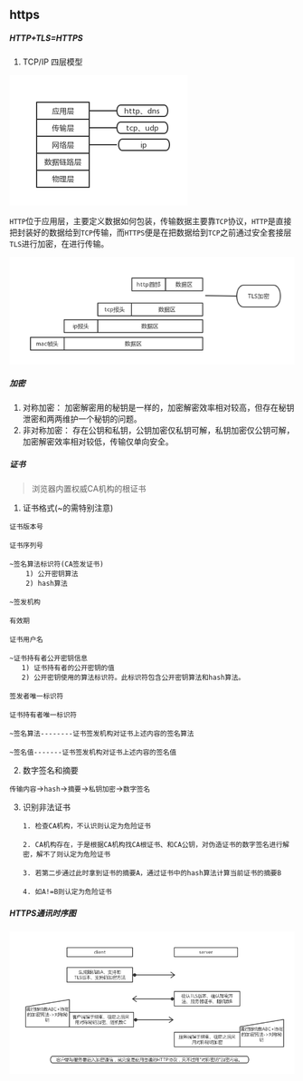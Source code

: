 ## https

##### HTTP+TLS=HTTPS

1. TCP/IP 四层模型

![TCP/IP](https://github.com/luyufa/NodeLearning/blob/master/network/https/1.png)

`HTTP`位于应用层，主要定义数据如何包装，传输数据主要靠`TCP`协议，`HTTP`是直接把封装好的数据给到`TCP`传输，而`HTTPS`便是在把数据给到`TCP`之前通过安全套接层`TLS`进行加密，在进行传输。

![TCP/IP](https://github.com/luyufa/NodeLearning/blob/master/network/https/2.png)

##### 加密

 1. 对称加密：
   加密解密用的秘钥是一样的，加密解密效率相对较高，但存在秘钥泄密和两两维护一个秘钥的问题。
 2. 非对称加密：
   存在公钥和私钥，公钥加密仅私钥可解，私钥加密仅公钥可解，加密解密效率相对较低，传输仅单向安全。



##### 证书
> 浏览器内置权威CA机构的根证书

1. 证书格式(~的需特别注意)
```
证书版本号

证书序列号

~签名算法标识符(CA签发证书)
    1) 公开密钥算法
    2) hash算法

~签发机构

有效期

证书用户名

~证书持有者公开密钥信息
   1) 证书持有者的公开密钥的值
   2) 公开密钥使用的算法标识符。此标识符包含公开密钥算法和hash算法。

签发者唯一标识符

证书持有者唯一标识符

~签名算法--------证书签发机构对证书上述内容的签名算法

~签名值-------证书签发机构对证书上述内容的签名值
```


2. 数字签名和摘要

  `传输内容`->`hash`->`摘要`->`私钥加密`->`数字签名`

3. 识别非法证书

    ```
    1. 检查CA机构，不认识则认定为危险证书

    2. CA机构存在，于是根据CA机构找CA根证书、和CA公钥，对伪造证书的数字签名进行解密，解不了则认定为危险证书

    3. 若第二步通过此时拿到证书的摘要A，通过证书中的hash算法计算当前证书的摘要B

    4. 如A!=B则认定为危险证书
    ```

 ##### HTTPS通讯时序图

 ![TCP/IP](https://github.com/luyufa/NodeLearning/blob/master/network/https/3.png)
